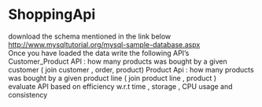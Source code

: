 # ShoppingApi

download the schema mentioned in the link below   
http://www.mysqltutorial.org/mysql-sample-database.aspx   
Once you have loaded the data write the following API’s   
Customer_Product API :  how many products was bought by a given customer ( join customer , order, product) 
Product Api : how many products was bought by a given product line ( join product line , product )   
evaluate API based on efficiency w.r.t time , storage , CPU usage and consistency
